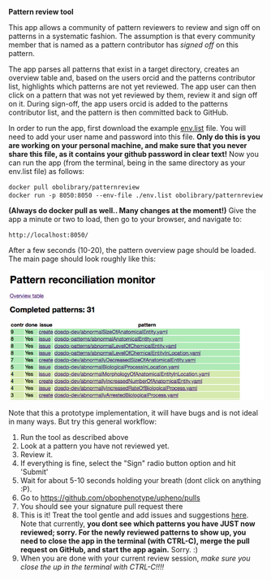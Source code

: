 **Pattern review tool**

This app allows a community of pattern reviewers to review and sign off on patterns in a systematic fashion. The assumption is that every community member that is named as a pattern contributor has *signed off* on this pattern. 

The app parses all patterns that exist in a target directory, creates an overview table and, based on the users orcid and the patterns contributor list, highlights which patterns are not yet reviewed. The app user can then click on a pattern that was not yet reviewed by them, review it and sign off on it. During sign-off, the app users orcid is added to the patterns contributor list, and the pattern is then committed back to GitHub.

In order to run the app, first download the example [env.list](url) file. You will need to add your user name and password into this file. **Only do this is you are working on your personal machine, and make sure that you never share this file, as it contains your github password in clear text!** Now you can run the app (from the terminal, being in the same directory as your env.list file) as follows:

```
docker pull obolibrary/patternreview
docker run -p 8050:8050 --env-file ./env.list obolibrary/patternreview
``` 

**(Always do docker pull as well.. Many changes at the moment!)**
Give the app a minute or two to load, then go to your browser, and navigate to:

```
http://localhost:8050/
```

After a few seconds (10-20), the pattern overview page should be loaded. The main page should look roughly like this:

![Screenshot of app](https://raw.githubusercontent.com/obophenotype/pattern-review/master/resources/screenshot.png)


Note that this a prototype implementation, it will have bugs and is not ideal in many ways. But try this general workflow:

1. Run the tool as described above 
2. Look at a pattern you have not reviewed yet. 
3. Review it. 
4. If everything is fine, select the "Sign" radio button option and hit 'Submit'
5. Wait for about 5-10 seconds holding your breath (dont click on anything :P). 
6. Go to https://github.com/obophenotype/upheno/pulls
7. You should see your signature pull request there
8. This is it! Treat the tool gentle and add issues and suggestions [here](https://github.com/obophenotype/pattern-review/issues). Note that currently, **you dont see which patterns you have JUST now reviewed; sorry. For the newly reviewed patterns to show up, you need to close the app in the terminal (with CTRL-C), merge the pull request on GitHub, and start the app again.** Sorry. :)
9. When you are done with your current review session, *make sure you close the up in the terminal with CTRL-C!!!!*
